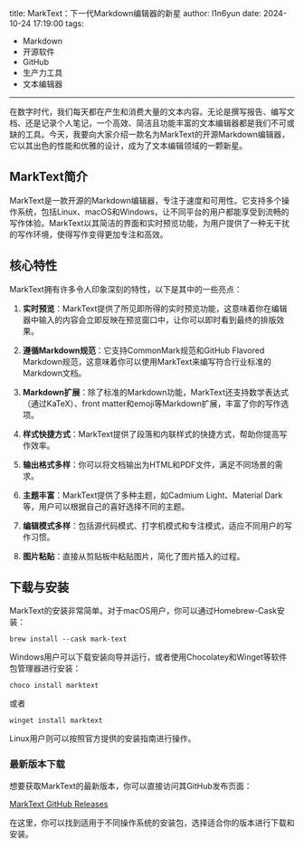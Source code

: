 title: MarkText：下一代Markdown编辑器的新星
author: l1n6yun
date: 2024-10-24 17:19:00
tags: 
 - Markdown
 - 开源软件
 - GitHub
 - 生产力工具
 - 文本编辑器
---
在数字时代，我们每天都在产生和消费大量的文本内容。无论是撰写报告、编写文档、还是记录个人笔记，一个高效、简洁且功能丰富的文本编辑器都是我们不可或缺的工具。今天，我要向大家介绍一款名为MarkText的开源Markdown编辑器，它以其出色的性能和优雅的设计，成为了文本编辑领域的一颗新星。

## MarkText简介

MarkText是一款开源的Markdown编辑器，专注于速度和可用性。它支持多个操作系统，包括Linux、macOS和Windows，让不同平台的用户都能享受到流畅的写作体验。MarkText以其简洁的界面和实时预览功能，为用户提供了一种无干扰的写作环境，使得写作变得更加专注和高效。

## 核心特性

MarkText拥有许多令人印象深刻的特性，以下是其中的一些亮点：

1. **实时预览**：MarkText提供了所见即所得的实时预览功能，这意味着你在编辑器中输入的内容会立即反映在预览窗口中，让你可以即时看到最终的排版效果。
  
2. **遵循Markdown规范**：它支持CommonMark规范和GitHub Flavored Markdown规范，这意味着你可以使用MarkText来编写符合行业标准的Markdown文档。
  
3. **Markdown扩展**：除了标准的Markdown功能，MarkText还支持数学表达式（通过KaTeX）、front matter和emoji等Markdown扩展，丰富了你的写作选项。
  
4. **样式快捷方式**：MarkText提供了段落和内联样式的快捷方式，帮助你提高写作效率。
  
5. **输出格式多样**：你可以将文档输出为HTML和PDF文件，满足不同场景的需求。
  
6. **主题丰富**：MarkText提供了多种主题，如Cadmium Light、Material Dark等，用户可以根据自己的喜好选择不同的主题。
  
7. **编辑模式多样**：包括源代码模式、打字机模式和专注模式，适应不同用户的写作习惯。
  
8. **图片粘贴**：直接从剪贴板中粘贴图片，简化了图片插入的过程。
  

## 下载与安装

MarkText的安装非常简单。对于macOS用户，你可以通过Homebrew-Cask安装：

`brew install --cask mark-text`

Windows用户可以下载安装向导并运行，或者使用Chocolatey和Winget等软件包管理器进行安装：

`choco install marktext`

或者

`winget install marktext`

Linux用户则可以按照官方提供的安装指南进行操作。

### 最新版本下载

想要获取MarkText的最新版本，你可以直接访问其GitHub发布页面：

[MarkText GitHub Releases](https://github.com/marktext/marktext/releases/latest)

在这里，你可以找到适用于不同操作系统的安装包，选择适合你的版本进行下载和安装。